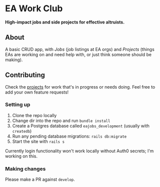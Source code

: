 # EA Work Club
**High-impact jobs and side projects for effective altruists.**

## About

A basic CRUD app, with _Jobs_ (job listings at EA orgs) and _Projects_ (things EAs are working on and need help with, or just think someone should be making).

## Contributing

Check the [projects](https://github.com/henryaj/ea-work-club/projects) for work that's in progress or needs doing. Feel free to add your own feature requests!

### Setting up

1. Clone the repo locally
1. Change dir into the repo and run `bundle install`
1. Create a Postgres database called `eajobs_development` (usually with `createdb`)
1. Run any pending database migrations: `rails db:migrate`
1. Start the site with `rails s`

Currently login functionality won't work locally without Auth0 secrets; I'm working on this.

### Making changes

Please make a PR against `develop`.
